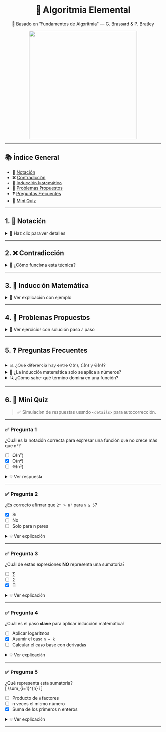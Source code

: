 <h1 align="center"> 🧠 Algoritmia Elemental  </h1>
<p align="center"> 📘 Basado en "Fundamentos de Algoritmia" — G. Brassard & P. Bratley
<p align="center"> <img src="https://mujeres360.org/wp-content/uploads/2021/09/algoritmos.jpeg" width="350"/> </p>

---

## 📚 Índice General

- 📝 [Notación](#1--notación)
- ❌ [Contradicción](#2--contradicción)
- 🧬 [Inducción Matemática](#3--inducción-matemática)
- 🧠 [Problemas Propuestos](#4--problemas-propuestos)
- ❓ [Preguntas Frecuentes](#5--preguntas-frecuentes)
- 🎯 [Mini Quiz](#6--mini-quiz)
---

## 1. 📝 Notación

<details>
<summary>📘 Haz clic para ver detalles</summary>

### 🔢 Notación Matemática

Las notaciones básicas permiten describir fórmulas compactas:

- **Sumatorias**: `∑`  
  \[
  \sum_{i=1}^{n} i = \frac{n(n+1)}{2}
  \]
- **Productos**: `∏`  
  \[
  \prod_{i=1}^{n} i = n!
  \]
- **Funciones**:  
  f(n) = 3n² + 2n + 1 → Dominada por **n²** a gran escala.

---

### 📈 Notación Asintótica

| Notación | Se lee como         | Significado                            | Ejemplo               |
|----------|---------------------|----------------------------------------|------------------------|
| O(f(n))  | "Orden de"          | Cota superior (comportamiento máximo)  | f(n) = O(n²)           |
| Ω(f(n))  | "Omega de"          | Cota inferior (mínimo crecimiento)     | f(n) = Ω(n log n)      |
| Θ(f(n))  | "Theta de"          | Cota ajustada (exacto a gran escala)   | f(n) = Θ(n)            |

✅ **Tip**: Esta notación permite comparar algoritmos de forma independiente del hardware.

</details>

---

## 2. ❌ Contradicción

<details>
<summary>🧩 ¿Cómo funciona esta técnica?</summary>

### 🧠 Lógica de la contradicción

1. Se **asume lo contrario** de lo que se quiere demostrar.
2. Se sigue un razonamiento lógico.
3. Si se llega a un **absurdo o contradicción**, la suposición inicial debe ser falsa.

---

### 🧪 Ejemplo: √2 es irracional

Supongamos que √2 = a/b, con a y b enteros coprimos.

- Elevando al cuadrado: 2 = a²/b² ⇒ a² = 2b²
- Entonces, a² es par ⇒ a es par ⇒ a = 2k
- Sustituimos y deducimos que b también es par

⚠️ Contradicción: ¡a y b no eran coprimos si ambos son pares!

✅ Por lo tanto, √2 **no es racional**.

</details>

---

## 3. 🧬 Inducción Matemática

<details>
<summary>📖 Ver explicación con ejemplo</summary>

La **inducción matemática** es una técnica de demostración fundamental.

### 🧱 Estructura

1. **Paso base**: se prueba para n = n₀ (generalmente 0 o 1).
2. **Paso inductivo**: se asume que vale para `n = k` y se prueba para `n = k + 1`.

---

### 🧮 Ejemplo clásico

**Demostrar que:**  
\[
1 + 2 + \dots + n = \frac{n(n + 1)}{2}
\]

- **Paso base**: n = 1  
  1 = 1(1+1)/2 = 1 ✅

- **Paso inductivo**:  
  Supón válida para n = k  
  \[
  1 + 2 + \dots + k = \frac{k(k + 1)}{2}
  \]

  Queremos demostrar:
  \[
  \left(\frac{k(k + 1)}{2}\right) + (k + 1) = \frac{(k + 1)(k + 2)}{2}
  \]

✅ ¡Se cumple! Entonces la fórmula vale para todo n ∈ ℕ.

---

📌 **Analogía**: como fichas de dominó que caen una tras otra si empujas la primera y cada una empuja la siguiente.

</details>

---

## 4. 🧠 Problemas Propuestos

<details>
<summary>🎯 Ver ejercicios con solución paso a paso</summary>

### ✍️ Problema 1: Complejidad Asintótica  
**¿Cuál es la complejidad de:**  
`f(n) = 4n³ + 2n log n + 5`

<details>
<summary>✅ Ver solución</summary>

- Termino dominante: 4n³  
- Otros crecen más lento  
⇒ f(n) = **O(n³)** ✅

</details>

---

### ✍️ Problema 2: Contradicción  
**Demuestra:**  
No existen enteros impares cuyo cuadrado sea divisible por 4.

<details>
<summary>✅ Ver solución</summary>

Todo impar: (2k + 1)  
(2k + 1)² = 4k² + 4k + 1 = impar  
⚠️ Nunca divisible por 4  
✅ Contradicción si asumimos lo contrario

</details>

---

### ✍️ Problema 3: Inducción  
**Demuestra que:**  
`2ⁿ > n²` para todo `n ≥ 5`

<details>
<summary>✅ Ver solución</summary>

**Base**:  
n = 5 → 2⁵ = 32 > 25 = 5² ✅

**Inducción**:  
Supón que 2ᵏ > k²  
Probar que 2ᵏ⁺¹ > (k + 1)²

2ᵏ⁺¹ = 2·2ᵏ > 2·k²  
Si 2·k² ≥ (k + 1)² para k ≥ 5, se cumple  
✅ Demostrado por desigualdad cuadrática

</details>

</details>

---

## 5. ❓ Preguntas Frecuentes

<details>
<summary>📊 ¿Qué diferencia hay entre O(n), Ω(n) y Θ(n)?</summary>

- **O(n)**: cota **superior** — cuánto *como máximo* crece una función.
- **Ω(n)**: cota **inferior** — cuánto *como mínimo* crece.
- **Θ(n)**: cota **ajustada** — si crece *exactamente* como n.

</details>

<details>
<summary>🔁 ¿La inducción matemática solo se aplica a números?</summary>

No. También puede aplicarse a **estructuras de datos**, **propiedades de grafos**, **series lógicas**, etc.

</details>

<details>
<summary>🔍 ¿Cómo saber qué término domina en una función?</summary>

Evalúa el **crecimiento** cuando `n → ∞`.  
Ejemplo:  
f(n) = 3n² + 100n + 5  
Dominante: `n²`  
✅ Ignora constantes y términos de menor orden.

</details>

---

## 6. 🎯 Mini Quiz

> ✅ Simulación de respuestas usando `<details>` para autocorrección.

---

### ✅ Pregunta 1  
¿Cuál es la notación correcta para expresar una función que no crece más que `n²`?

- [ ] Ω(n²)  
- [x] O(n²)  
- [ ] Θ(n²)

<details>
<summary>💡 Ver respuesta</summary>
✅ La notación **O(n²)** representa una **cota superior**.  
Es decir, el algoritmo no crece más rápido que n².
</details>

---

### ✅ Pregunta 2  
¿Es correcto afirmar que `2ⁿ > n²` para `n ≥ 5`?

- [x] Sí  
- [ ] No  
- [ ] Solo para n pares

<details>
<summary>💡 Ver explicación</summary>
✅ Por inducción matemática, se demuestra que `2ⁿ > n²` para todo `n ≥ 5`.  
El crecimiento exponencial supera al polinomial a partir de ese punto.
</details>

---

### ✅ Pregunta 3  
¿Cuál de estas expresiones **NO** representa una sumatoria?

- [ ] ∑  
- [ ] Σ  
- [x] ∏

<details>
<summary>💡 Ver explicación</summary>
✅ ∏ representa un **producto** acumulado, no una suma.  
∑ o Σ sí son símbolos válidos de sumatoria.
</details>

---

### ✅ Pregunta 4  
¿Cuál es el paso **clave** para aplicar inducción matemática?

- [ ] Aplicar logaritmos  
- [x] Asumir el caso `n = k`  
- [ ] Calcular el caso base con derivadas

<details>
<summary>💡 Ver explicación</summary>
✅ El paso inductivo parte de asumir que funciona para `n = k` y probar para `n = k + 1` .
</details>

---

### ✅ Pregunta 5  
¿Qué representa esta sumatoria?  
\[
\sum_{i=1}^{n} i
\]

- [ ] Producto de `n` factores  
- [ ] n veces el mismo número  
- [x] Suma de los primeros n enteros

<details>
<summary>💡 Ver explicación</summary>
✅ Representa `1 + 2 + 3 + ... + n`, cuya fórmula es `n(n+1)/2`.
</details>

---
